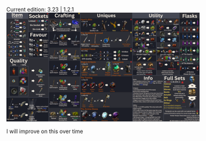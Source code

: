 Current edition: 3.23 | 1.2.1
![Vendor Recipe Cheat Sheet](Standard.png)

I will improve on this over time
